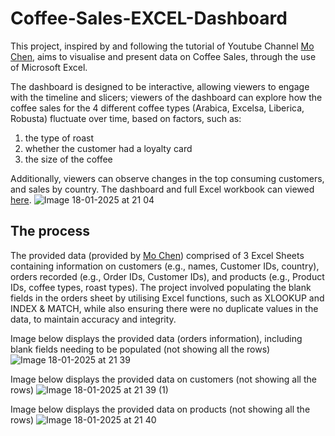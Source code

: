# Coffee-Sales-EXCEL-Dashboard

This project, inspired by and following the tutorial of Youtube Channel [Mo Chen](https://www.youtube.com/watch?v=m13o5aqeCbM&list=PLxTPgq6AHJUtCI00djlzn60MBhwMc-sq-&index=9), aims to visualise and present data on Coffee Sales, through the use of Microsoft Excel. 

The dashboard is designed to be interactive, allowing viewers to engage with the timeline and slicers; viewers of the dashboard can explore how the coffee sales for the 4 different coffee types (Arabica, Excelsa, Liberica, Robusta) fluctuate over time, based on factors, such as:
1. the type of roast
2. whether the customer had a loyalty card
3. the size of the coffee

Additionally, viewers can observe changes in the top consuming customers, and sales by country. The dashboard and full Excel workbook can viewed [here](https://github.com/03LimbuA/Coffee-Sales-EXCEL-Dashboard/blob/main/coffee%20dashboard.xlsx).
![Image 18-01-2025 at 21 04](https://github.com/user-attachments/assets/7d099e9e-4a16-4703-bc04-d9408d15df67)

## The process

The provided data (provided by [Mo Chen](https://www.youtube.com/watch?v=m13o5aqeCbM&list=PLxTPgq6AHJUtCI00djlzn60MBhwMc-sq-&index=9)) comprised of 3 Excel Sheets containing information on customers (e.g., names, Customer IDs, country), orders recorded (e.g., Order IDs, Customer IDs), and products (e.g., Product IDs, coffee types, roast types). The project involved populating the blank fields in the orders sheet by utilising Excel functions, such as XLOOKUP and INDEX & MATCH, while also ensuring there were no duplicate values in the data, to maintain accuracy and integrity. 

Image below displays the provided data (orders information), including blank fields needing to be populated (not showing all the rows)
![Image 18-01-2025 at 21 39](https://github.com/user-attachments/assets/36aceece-5699-4437-9468-4f4d5bf9d7a6)

Image below displays the provided data on customers (not showing all the rows)
![Image 18-01-2025 at 21 39 (1)](https://github.com/user-attachments/assets/0e96d22e-d8cb-4bf6-b12d-fc3da9e2838d)

Image below displays the provided data on products (not showing all the rows)
![Image 18-01-2025 at 21 40](https://github.com/user-attachments/assets/de501620-a2d8-4a1e-b8a1-8bebec0a82d7)


